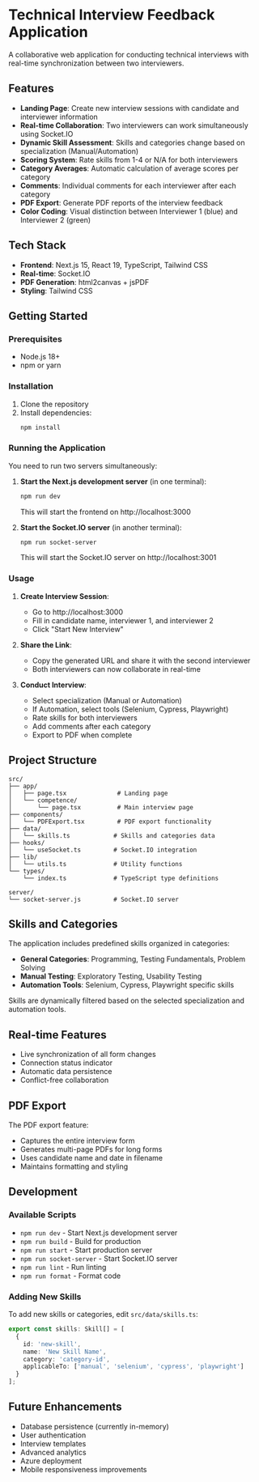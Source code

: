 # Technical Interview Feedback Application

A collaborative web application for conducting technical interviews with real-time synchronization between two interviewers.

## Features

- **Landing Page**: Create new interview sessions with candidate and interviewer information
- **Real-time Collaboration**: Two interviewers can work simultaneously using Socket.IO
- **Dynamic Skill Assessment**: Skills and categories change based on specialization (Manual/Automation)
- **Scoring System**: Rate skills from 1-4 or N/A for both interviewers
- **Category Averages**: Automatic calculation of average scores per category
- **Comments**: Individual comments for each interviewer after each category
- **PDF Export**: Generate PDF reports of the interview feedback
- **Color Coding**: Visual distinction between Interviewer 1 (blue) and Interviewer 2 (green)

## Tech Stack

- **Frontend**: Next.js 15, React 19, TypeScript, Tailwind CSS
- **Real-time**: Socket.IO
- **PDF Generation**: html2canvas + jsPDF
- **Styling**: Tailwind CSS

## Getting Started

### Prerequisites

- Node.js 18+ 
- npm or yarn

### Installation

1. Clone the repository
2. Install dependencies:
   ```bash
   npm install
   ```

### Running the Application

You need to run two servers simultaneously:

1. **Start the Next.js development server** (in one terminal):
   ```bash
   npm run dev
   ```
   This will start the frontend on http://localhost:3000

2. **Start the Socket.IO server** (in another terminal):
   ```bash
   npm run socket-server
   ```
   This will start the Socket.IO server on http://localhost:3001

### Usage

1. **Create Interview Session**:
   - Go to http://localhost:3000
   - Fill in candidate name, interviewer 1, and interviewer 2
   - Click "Start New Interview"

2. **Share the Link**:
   - Copy the generated URL and share it with the second interviewer
   - Both interviewers can now collaborate in real-time

3. **Conduct Interview**:
   - Select specialization (Manual or Automation)
   - If Automation, select tools (Selenium, Cypress, Playwright)
   - Rate skills for both interviewers
   - Add comments after each category
   - Export to PDF when complete

## Project Structure

```
src/
├── app/
│   ├── page.tsx              # Landing page
│   └── competence/
│       └── page.tsx          # Main interview page
├── components/
│   └── PDFExport.tsx         # PDF export functionality
├── data/
│   └── skills.ts            # Skills and categories data
├── hooks/
│   └── useSocket.ts         # Socket.IO integration
├── lib/
│   └── utils.ts             # Utility functions
└── types/
    └── index.ts             # TypeScript type definitions

server/
└── socket-server.js         # Socket.IO server
```

## Skills and Categories

The application includes predefined skills organized in categories:

- **General Categories**: Programming, Testing Fundamentals, Problem Solving
- **Manual Testing**: Exploratory Testing, Usability Testing
- **Automation Tools**: Selenium, Cypress, Playwright specific skills

Skills are dynamically filtered based on the selected specialization and automation tools.

## Real-time Features

- Live synchronization of all form changes
- Connection status indicator
- Automatic data persistence
- Conflict-free collaboration

## PDF Export

The PDF export feature:
- Captures the entire interview form
- Generates multi-page PDFs for long forms
- Uses candidate name and date in filename
- Maintains formatting and styling

## Development

### Available Scripts

- `npm run dev` - Start Next.js development server
- `npm run build` - Build for production
- `npm run start` - Start production server
- `npm run socket-server` - Start Socket.IO server
- `npm run lint` - Run linting
- `npm run format` - Format code

### Adding New Skills

To add new skills or categories, edit `src/data/skills.ts`:

```typescript
export const skills: Skill[] = [
  {
    id: 'new-skill',
    name: 'New Skill Name',
    category: 'category-id',
    applicableTo: ['manual', 'selenium', 'cypress', 'playwright']
  }
];
```

## Future Enhancements

- Database persistence (currently in-memory)
- User authentication
- Interview templates
- Advanced analytics
- Azure deployment
- Mobile responsiveness improvements
